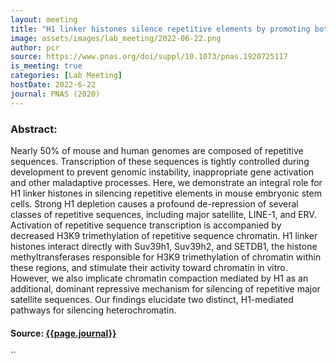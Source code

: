 ```yaml
---
layout: meeting
title: "H1 linker histones silence repetitive elements by promoting both histone H3K9 methylation and chromatin compaction"
image: assets/images/lab_meeting/2022-06-22.png
author: pcr
source: https://www.pnas.org/doi/suppl/10.1073/pnas.1920725117
is_meeting: true
categories: [Lab Meeting]
hostDate: 2022-6-22
journal: PNAS (2020)
---
```

### Abstract:
Nearly 50% of mouse and human genomes are composed of repetitive sequences. Transcription of these sequences is tightly controlled during development to prevent genomic instability, inappropriate gene activation and other maladaptive processes. Here, we demonstrate an integral role for H1 linker histones in silencing repetitive elements in mouse embryonic stem cells. Strong H1 depletion causes a profound de-repression of several classes of repetitive sequences, including major satellite, LINE-1, and ERV. Activation of repetitive sequence transcription is accompanied by decreased H3K9 trimethylation of repetitive sequence chromatin. H1 linker histones interact directly with Suv39h1, Suv39h2, and SETDB1, the histone methyltransferases responsible for H3K9 trimethylation of chromatin within these regions, and stimulate their activity toward chromatin in vitro. However, we also implicate chromatin compaction mediated by H1 as an additional, dominant repressive mechanism for silencing of repetitive major satellite sequences. Our findings elucidate two distinct, H1-mediated pathways for silencing heterochromatin.

#### Source: [{{page.journal}}]({{page.source}})
``
